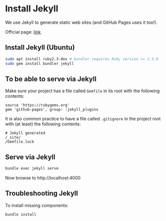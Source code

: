 # Install Jekyll

We use Jekyll to generate static web sites (and GitHub Pages uses it too!).

Official page: [link](https://jekyllrb.com).

## Install Jekyll (Ubuntu)

```bash
sudo apt install ruby2.3-dev # bundler requires Ruby version >= 2.3.0
sudo gem install bundler jekyll
```

## To be able to serve via Jekyll
Make sure your project has a file called `Gemfile` in its root with the following contents:
```
source 'https://rubygems.org'
gem 'github-pages', group: :jekyll_plugins
```

It is also common practice to have a file called `.gitignore` in the project root with (at least) the following contents:
```
# Jekyll generated
/_site/
/Gemfile.lock
```

## Serve via Jekyll
```bash
bundle exec jekyll serve
```

Now browse to http://localhost:4000

## Troubleshooting Jekyll
To install missing components:
```bash
bundle install
```
